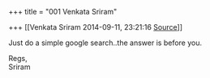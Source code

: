 +++
title = "001 Venkata Sriram"

+++
[[Venkata Sriram	2014-09-11, 23:21:16 [Source](https://groups.google.com/g/samskrita/c/dvhwtiBGHNk)]]



Just do a simple google search..the answer is before you.

Regs,  
Sriram

